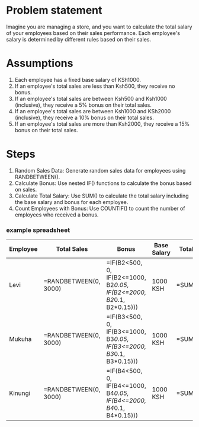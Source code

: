 # Problem statement
Imagine you are managing a store, and you want to calculate the total salary of your employees based on their sales performance. Each employee's salary is determined by different rules based on their sales.

# Assumptions
1. Each employee has a fixed base salary of KSh1000.
2. If an employee's total sales are less than Ksh500, they receive no bonus.
3. If an employee's total sales are between Ksh500 and Ksh1000 (inclusive), they receive a 5% bonus on their total sales.
4. If an employee's total sales are between Ksh1000 and KSh2000 (inclusive), they receive a 10% bonus on their total sales.
5. If an employee's total sales are more than Ksh2000, they receive a 15% bonus on their total sales.

# Steps
1. Random Sales Data: Generate random sales data for employees using RANDBETWEEN().
2. Calculate Bonus: Use nested IF() functions to calculate the bonus based on sales.
3. Calculate Total Salary: Use SUM() to calculate the total salary including the base salary and bonus for each employee.
4. Count Employees with Bonus: Use COUNTIF() to count the number of employees who received a bonus.

### example spreadsheet

| Employee | Total Sales | Bonus                                                                      | Base Salary | Total Salary   |
|----------|-------------|------------------------------------------------------------------------------|-------------|-----------------|
| Levi     | =RANDBETWEEN(0, 3000) | =IF(B2<500, 0, IF(B2<=1000, B2*0.05, IF(B2<=2000, B2*0.1, B2*0.15))) | 1000 KSH    | =SUM(C2,D2)    |
| Mukuha   | =RANDBETWEEN(0, 3000) | =IF(B3<500, 0, IF(B3<=1000, B3*0.05, IF(B3<=2000, B3*0.1, B3*0.15))) | 1000 KSH    | =SUM(C3,D3)    |
| Kinungi  | =RANDBETWEEN(0, 3000) | =IF(B4<500, 0, IF(B4<=1000, B4*0.05, IF(B4<=2000, B4*0.1, B4*0.15))) | 1000 KSH    | =SUM(C4,D4)    |=COUNTIF(C2:C4, ">=0")|

